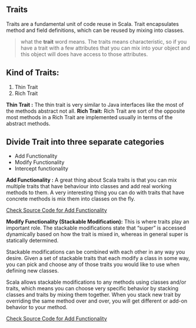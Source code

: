 ## Traits
Traits are a fundamental unit of code reuse in Scala. Trait encapsulates method and field definitions, which can be reused by mixing into classes.


> what the **trait** word means. The traits means characteristic, so if
> you have a trait with a few attributes that you can mix into your
> object and this object will does have access to those attributes.

## Kind of Traits:

 1. Thin Trait
 2. Rich Trait
 
 **Thin Trait :** The thin trait is very similar to Java interfaces like the most of the methods abstract not all.
 **Rich Trait:** Rich Trait are sort of the opposite most methods in a Rich Trait are implemented usually in terms of the abstract methods.

## Divide Trait into three separate categories

 - Add Functionality
 - Modify Functionality
 - Intercept functionality


**Add Functionality :**  A great thing about Scala traits is that you can mix multiple traits that have behaviour into classes and add real working methods to them. A very interesting thing you can do with traits that have concrete methods is mix them into classes on the fly.

[Check Source Code for Add Functionality ](https://github.com/gurditsingh/Scala-FP/blob/master/src/main/scala/scala/trait_lesson/AddFunctionality.scala)

**Modify Functionality (Stackable Modification﻿):** This is where traits play an important role. The stackable modifications state that “super” is accessed dynamically based on how the trait is mixed in, whereas in general super is statically determined.

Stackable modifications can be combined with each other in any way you desire. Given a set of stackable traits that each modify a class in some way, you can pick and choose any of those traits you would like to use when defining new classes.

Scala allows stackable modifications to any methods using classes and/or traits, which means you can choose very specific behavior by stacking classes and traits by mixing them together. When you stack new trait by overriding the same method over and over, you will get different or add-on behavior to your method.

[Check Source Code for Add Functionality](https://github.com/gurditsingh/Scala-FP/blob/master/src/main/scala/scala/trait_lesson/ModifyFunctionality.scala)
<!--stackedit_data:
eyJoaXN0b3J5IjpbLTg3Mjk3NTQ3OSwxODE0ODM0NDI3LDIwMj
cwNTY2NzMsLTEyNTk4OTAwNjEsLTE0NTM2ODA2OSwxMzQyMjcy
NTgxLDE0NDY0MzI2NTUsMTI5NjUyMDA4NiwtMjA4ODc0NjYxMi
wtMTg3NjA3NDY2MCwtMTU1OTU4NzYwNyw3MzgwOTA2MzAsLTEx
NTA0MTIxMTYsOTA3MTI3NjczLC0yMDg4NzQ2NjEyLDIwMzk2Mz
U2MiwtNzEwNTI4NzAsLTE3NDYyNTgzMTMsLTEwMzQzNTY1MTcs
MTQyODk5NzcyOF19
-->